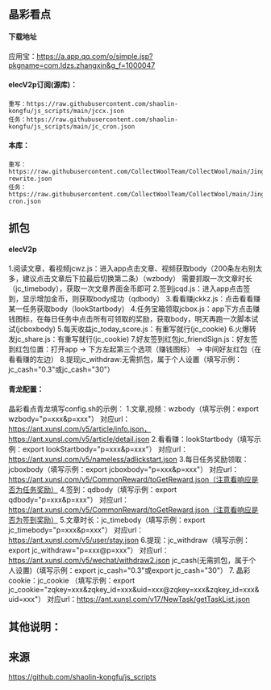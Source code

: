 ## 晶彩看点
#### 下载地址
应用宝：https://a.app.qq.com/o/simple.jsp?pkgname=com.ldzs.zhangxin&g_f=1000047

#### elecV2p订阅(源库)：
```
重写：https://raw.githubusercontent.com/shaolin-kongfu/js_scripts/main/jccx.json
任务：https://raw.githubusercontent.com/shaolin-kongfu/js_scripts/main/jc_cron.json
```
#### 本库：
```
重写：https://raw.githubusercontent.com/CollectWoolTeam/CollectWool/main/JingCaiKanDian/jckd-rewrite.json
任务：https://raw.githubusercontent.com/CollectWoolTeam/CollectWool/main/JingCaiKanDian/jckd-cron.json
```

## 抓包
#### elecV2p
1.阅读文章，看视频jcwz.js：进入app点击文章、视频获取body（200条左右别太多，建议点击文章后下拉最后切换第二条）（wzbody）
                           需要抓取一次文章时长（jc_timebody），获取一次文章界面金币即可
2.签到jcqd.js：进入app点击签到，显示增加金币，则获取body成功（qdbody）
3.看看赚jckkz.js：点击看看赚某一任务获取body（lookStartbody）
4.任务宝箱领取jcbox.js：app下方点击赚钱图标，在每日任务中点击所有可领取的奖励，获取body，明天再跑一次脚本试试(jcboxbody)
5.每天收益jc_today_score.js：有重写就行(jc_cookie)
6.火爆转发jc_share.js：有重写就行(jc_cookie)
7.好友签到红包jc_friendSign.js：好友签到红包位置：打开app → 下方左起第三个选项（赚钱图标） → 中间好友红包（在看看赚的左边）
8.提现jc_withdraw:无需抓包，属于个人设置（填写示例：jc_cash="0.3"或jc_cash="30"）

#### 青龙配置：
晶彩看点青龙填写config.sh的示例：
1.文章,视频：wzbody（填写示例：export wzbody="p=xxx&p=xxx"）
   对应url：https://ant.xunsl.com/v5/article/info.json，https://ant.xunsl.com/v5/article/detail.json
2.看看赚：lookStartbody（填写示例：export lookStartbody="p=xxx&p=xxx"）
   对应url：https://ant.xunsl.com/v5/nameless/adlickstart.json
3.每日任务奖励领取：jcboxbody（填写示例：export jcboxbody="p=xxx&p=xxx"）
    对应url：https://ant.xunsl.com/v5/CommonReward/toGetReward.json（注意看响应是否为任务奖励）
4.签到：qdbody（填写示例：export qdbody="p=xxx&p=xxx"）
    对应url：https://ant.xunsl.com/v5/CommonReward/toGetReward.json（注意看响应是否为签到奖励）
5.文章时长：jc_timebody（填写示例：export jc_timebody="p=xxx&p=xxx"）
   对应url：https://ant.xunsl.com/v5/user/stay.json
6.提现：jc_withdraw（填写示例：export jc_withdraw="p=xxx@p=xxx"）
    对应url：https://ant.xunsl.com/v5/wechat/withdraw2.json
              jc_cash(无需抓包，属于个人设置)（填写示例：export jc_cash="0.3"或export jc_cash="30"）
7. 晶彩cookie：jc_cookie （填写示例：export jc_cookie="zqkey=xxx&zqkey_id=xxx&uid=xxx@zqkey=xxx&zqkey_id=xxx&uid=xxx"）
    对应url：https://ant.xunsl.com/v17/NewTask/getTaskList.json

## 其他说明：
 

## 来源
https://github.com/shaolin-kongfu/js_scripts
